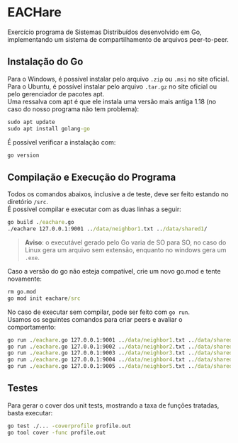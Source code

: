 # EACHare
Exercício programa de Sistemas Distribuídos desenvolvido em Go, implementando um sistema de compartilhamento de arquivos peer-to-peer.

## Instalação do Go
Para o Windows, é possível instalar pelo arquivo `.zip` ou `.msi` no site oficial.\
Para o Ubuntu, é possível instalar pelo arquivo `.tar.gz` no site oficial ou pelo gerenciador de pacotes apt.\
Uma ressalva com apt é que ele instala uma versão mais antiga 1.18 (no caso do nosso programa não tem problema):
```cmd
sudo apt update
sudo apt install golang-go
```
É possível verificar a instalação com:
```cmd
go version
```

## Compilação e Execução do Programa
Todos os comandos abaixos, inclusive a de teste, deve ser feito estando no diretório `/src`.\
É possível compilar e executar com as duas linhas a seguir:
```cmd
go build ./eachare.go
./eachare 127.0.0.1:9001 ../data/neighbor1.txt ../data/shared1/
```
>**Aviso**: o executável gerado pelo Go varia de SO para SO, no caso do Linux gera um arquivo sem extensão, enquanto no windows gera um `.exe`.

Caso a versão do go não esteja compatível, crie um novo go.mod e tente novamente:
```cmd
rm go.mod
go mod init eachare/src
```
No caso de executar sem compilar, pode ser feito com `go run`.\
Usamos os seguintes comandos para criar peers e avaliar o comportamento:
```cmd
go run ./eachare.go 127.0.0.1:9001 ../data/neighbor1.txt ../data/shared1/
go run ./eachare.go 127.0.0.1:9002 ../data/neighbor2.txt ../data/shared2/
go run ./eachare.go 127.0.0.1:9003 ../data/neighbor3.txt ../data/shared3/
go run ./eachare.go 127.0.0.1:9004 ../data/neighbor4.txt ../data/shared4/
go run ./eachare.go 127.0.0.1:9005 ../data/neighbor5.txt ../data/shared5/
```

## Testes
Para gerar o cover dos unit tests, mostrando a taxa de funções tratadas, basta executar:
```cmd
go test ./... -coverprofile profile.out
go tool cover -func profile.out
```